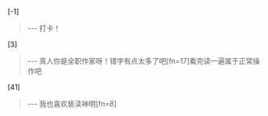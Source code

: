 
[-1] 
>--- 打卡！<br>

[3] 
>--- 真人你是全职作家呀！错字有点太多了吧[fn=17]看完读一遍属于正常操作吧<br>

[41] 
>--- 我也喜欢亵渎神明[fn=8]<br>
